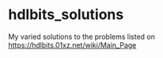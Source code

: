# hdlbits_solutions
My varied solutions to the problems listed on https://hdlbits.01xz.net/wiki/Main_Page 
